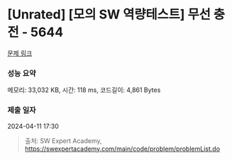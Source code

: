 # [Unrated] [모의 SW 역량테스트] 무선 충전 - 5644 

[문제 링크](https://swexpertacademy.com/main/code/problem/problemDetail.do?contestProbId=AWXRDL1aeugDFAUo) 

### 성능 요약

메모리: 33,032 KB, 시간: 118 ms, 코드길이: 4,861 Bytes

### 제출 일자

2024-04-11 17:30



> 출처: SW Expert Academy, https://swexpertacademy.com/main/code/problem/problemList.do